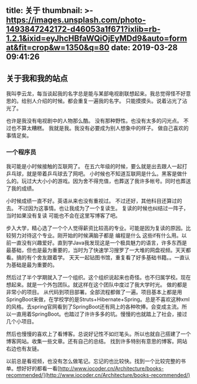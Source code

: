title: 关于
thumbnail: >-
  https://images.unsplash.com/photo-1493847242172-d46053a1f671?ixlib=rb-1.2.1&ixid=eyJhcHBfaWQiOjEyMDd9&auto=format&fit=crop&w=1350&q=80
date: 2019-03-28 09:41:26
---
## 关于我和我的站点

我叫李云龙，每当谈起我的名字总是能与某部电视剧联想起来。我总觉得怪不好意思的。给别人介绍的时候。都会重复一遍我的名字。 只能摸摸头。说着沾光了沾光了。

也许是我没有电视剧中的人物那么酷。 没有那种野性。也没有太多的闪光点。 不过也不算太糟糕。 我就是我。我没有必要成为别人想象中的样子。 做自己喜欢的事情足矣。

### 一个程序员

我可能是小时候接触的互联网了。 在五六年级的时候，要么就是出去跟人一起打乒乓球，就是带着乒乓球去了网吧。 小时候也不知道互联网是什么。黑客是做什么的。玩过大大小小的游戏。因为舍不得充值，也葬送了我许多帐号。同时也葬送了我的成绩。 

小时候成绩一直不好。英语从来也没有重视过。 不过还好，其他科目还算过的去。 不过因为这事情。也让我成为了一个复读生。 复读的时候也纠结过一阵子，当时如果没有复读 可能也不会在这里写博客了吧。 

步入大学，精心选了一个个人觉得薪资比较高的专业。可能是因为复读的原因。比较努力对待这个专业。刚开始的时候满脑子都是 编程是什么 这些if有什么用。以前一直没有兴趣爱好。直到学Java我发现这是一个极具魅力的语言，许多东西是最基础，但也是最为重要的，当时为了快速学习搜罗了一大堆的网盘视频。天天都看。搞的有个舍友跟着学。 天天一起钻图书馆，重复看了好多基础书籍。。一直认为基础是最为重要的。

然后过了半个学期就入了一个组织。这个组织说起来也奇怪。也不归属学校。现在想起来。就是一个外包团队。就这样在这个团队中度过了我大学时光。 做的都是非常小的项目。 从代码到项目部署。全部流程都做了一遍。项目基本上都是用SpringBoot来做，在学校学的是Struts+Hibernate+Spring。总是不喜欢这种xml的风格。去spring官网看到了SpringBoot还有网上的各种吹捧。会变成主流。所以一直用着SpringBoot。也踏过了许许多多的坑。慢慢的也就踏上了社会，接过几个小项目。

然后也慢慢的喜欢上了看博客。总说好记性不如烂笔头。所以也就自己搭建了一个博客网站。收集一些文章。还有自己的总结。 找到许多特别有意思的博客。网站右边也有友链。

以前总是看视频，也没有怎么做笔记。忘记的也比较快。找到一个比较完整的书单。想好好的都看一看[http://www.iocoder.cn/Architecture/books-recommended/](http://www.iocoder.cn/Architecture/books-recommended/)


